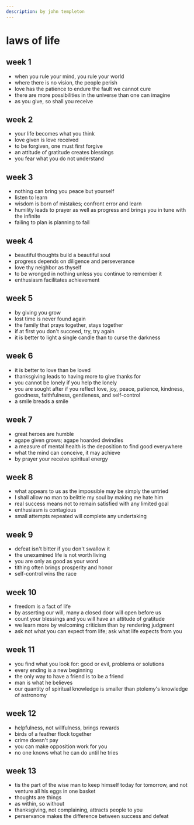 ```yaml
---
description: by john templeton
---
```


# laws of life

## week 1

* when you rule your mind, you rule your world
* where there is no vision, the people perish
* love has the patience to endure the fault we cannot cure
* there are more possibilities in the universe than one can imagine
* as you give, so shall you receive

## week 2

* your life becomes what you think
* love given is love received
* to be forgiven, one must first forgive
* an attitude of gratitude creates blessings
* you fear what you do not understand

## week 3

* nothing can bring you peace but yourself
* listen to learn
* wisdom is born of mistakes; confront error and learn
* humility leads to prayer as well as progress and brings you in tune with the infinite
* failing to plan is planning to fail

## week 4

* beautiful thoughts build a beautiful soul
* progress depends on diligence and perseverance
* love thy neighbor as thyself
* to be wronged in nothing unless you continue to remember it
* enthusiasm facilitates achievement&#x20;

## week 5

* by giving you grow
* lost time is never found again
* the family that prays together, stays together
* if at first you don't succeed, try, try again
* it is better to light a single candle than to curse the darkness

## week 6

* it is better to love than be loved
* thanksgiving leads to having more to give thanks for
* you cannot be lonely if you help the lonely
* you are sought after if you reflect love, joy, peace, patience, kindness, goodness, faithfulness, gentleness, and self-control
* a smile breads a smile

## week 7

* great heroes are humble
* agape given grows; agape hoarded dwindles
* a measure of mental health is the deposition to find good everywhere
* what the mind can conceive, it may achieve
* by prayer your receive spiritual energy

## week 8

* what appears to us as the impossible may be simply the untried
* I shall allow no man to belittle my soul by making me hate him
* real success means not to remain satisfied with any limited goal
* enthusiasm is contagious
* small attempts repeated will complete any undertaking

## week 9

* defeat isn't bitter if you don't swallow it
* the unexamined life is not worth living
* you are only as good as your word
* tithing often brings prosperity and honor
* self-control wins the race

## week 10

* freedom is a fact of life
* by asserting our will, many a closed door will open before us
* count your blessings and you will have an attitude of gratitude
* we learn more by welcoming criticism than by rendering judgment
* ask not what you can expect from life; ask what life expects from you

## week 11

* you find what you look for: good or evil, problems or solutions
* every ending is a new beginning
* the only way to have a friend is to be a friend
* man is what he believes
* our quantity of spiritual knowledge is smaller than ptolemy's knowledge of astronomy

## week 12

* helpfulness, not willfulness, brings rewards
* birds of a feather flock together
* crime doesn't pay
* you can make opposition work for you
* no one knows what he can do until he tries

## week 13

* tis the part of the wise man to keep himself today for tomorrow, and not venture all his eggs in one basket
* thoughts are things
* as within, so without
* thanksgiving, not complaining, attracts people to you
* perservance makes the difference between success and defeat
